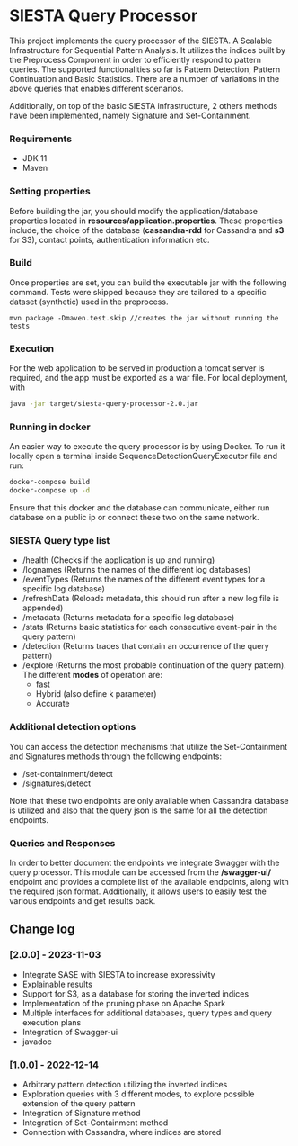 # SIESTA Query Processor

This project implements the query processor of the SIESTA. A Scalable Infrastructure for Sequential Pattern Analysis.
It utilizes the indices built by the Preprocess Component in order to efficiently respond to pattern queries.
The supported functionalities so far is Pattern Detection, Pattern Continuation and Basic Statistics. There are a number of
variations in the above queries that enables different scenarios.

Additionally, on top of the basic SIESTA infrastructure, 2 others methods have been implemented, namely Signature and Set-Containment. 

### Requirements
* JDK 11
* Maven

### Setting properties
Before building the jar, you should modify the application/database properties located in
**resources/application.properties**. These properties include, the choice of the database
(**cassandra-rdd** for Cassandra and **s3** for S3), contact points, authentication information
etc. 

### Build
Once properties are set, you can build the executable jar with the following command. Tests
were skipped because they are tailored to a specific dataset (synthetic) used in the preprocess.

```
mvn package -Dmaven.test.skip //creates the jar without running the tests
```

### Execution

For the web application to be served in production a tomcat server is required, and the app must be exported as a war file.
For local deployment, with

```bash
java -jar target/siesta-query-processor-2.0.jar
```

### Running in docker
An easier way to execute the query processor is by using Docker. To run it locally
open a terminal inside SequenceDetectionQueryExecutor file and run:
```bash
docker-compose build
docker-compose up -d
```
Ensure that this docker and the database can communicate, either run database on a public ip
or connect these two on the same network.
### SIESTA Query type list
* /health (Checks if the application is up and running)
* /lognames (Returns the names of the different log databases)
* /eventTypes (Returns the names of the different event types for a specific log database)
* /refreshData (Reloads metadata, this should run after a new log file is appended)
* /metadata (Returns metadata for a specific log database)
* /stats (Returns basic statistics for each consecutive event-pair in the query pattern)
* /detection (Returns traces that contain an occurrence of the query pattern)
* /explore (Returns the most probable continuation of the query pattern). The different **modes** 
of operation are:
    * fast 
    * Hybrid (also define k parameter)
    * Accurate

### Additional detection options
You can access the detection mechanisms that utilize the Set-Containment and Signatures
methods through the following endpoints:
* /set-containment/detect
* /signatures/detect

Note that these two endpoints are only available when Cassandra database is utilized and 
also that the query json is the same for all the detection endpoints.

### Queries and Responses
In order to better document the endpoints we integrate Swagger with the query processor.
This module can be accessed from the **/swagger-ui/** endpoint and provides a complete 
list of the available endpoints, along with the required json format. Additionally, it allows
users to easily test the various endpoints and get results back. 

## Change log

### [2.0.0] - 2023-11-03
- Integrate SASE with SIESTA to increase expressivity
- Explainable results
- Support for S3, as a database for storing the inverted indices
- Implementation of the pruning phase on Apache Spark
- Multiple interfaces for additional databases, query types and query execution plans
- Integration of Swagger-ui
- javadoc


### [1.0.0] - 2022-12-14
- Arbitrary pattern detection utilizing the inverted indices 
- Exploration queries with 3 different modes, to explore possible extension of the query pattern
- Integration of Signature method
- Integration of Set-Containment method
- Connection with Cassandra, where indices are stored
